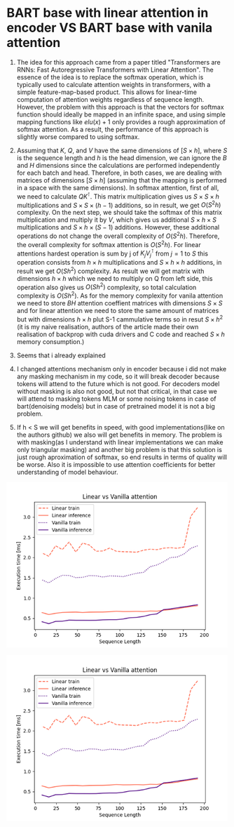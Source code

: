 # BART base with linear attention in encoder VS BART base with vanila attention



1) The idea for this approach came from a paper titled "Transformers are RNNs: Fast Autoregressive Transformers with Linear Attention". The essence of the idea is to    replace the softmax operation, which is typically used to calculate attention weights in transformers, with a simple feature-map-based product. This allows for     linear-time computation of attention weights regardless of sequence length.
However, the problem with this approach is that the vectors for softmax function should ideally be mapped in an infinite space, and using simple mapping functions   like $elu(x)+1$ only provides a rough approximation of softmax attention. As a result, the performance of this approach is slightly worse compared to using softmax.

2) Assuming that $K$, $Q$, and $V$ have the same dimensions of $[S \times h]$, where $S$ is the sequence length and $h$ is the head dimension, we can ignore the $B$ and $H$ dimensions since the calculations are performed independently for each batch and head. Therefore, in both cases, we are dealing with matrices of dimensions $[S \times h]$ (assuming that the mapping is performed in a space with the same dimensions). In softmax attention, first of all, we need to calculate $QK^\intercal$. This matrix multiplication gives us $S \times S \times h$ multiplications and $S \times S \times (h-1)$ additions, so in result, we get $O(S^2 h)$ complexity. On the next step, we should take the softmax of this matrix multiplication and multiply it by $V$, which gives us additional $S \times h \times S$ multiplications and $S \times h \times (S-1)$ additions. However, these additional operations do not change the overall complexity of $O(S^2 h)$. Therefore, the overall complexity for softmax attention is $O(S^2 h)$. For linear attentions hardest operation is sum by j of $K_j V_j^\intercal$ from $j = 1$ to $S$ this operation consists from $h \times h$ multiplications and $S \times h \times h$ additions, in result we get  $O(Sh^2)$ complexity. As result we will get matrix with dimensions $h \times h$ which we need to multiply on Q from left side, this operation also gives us $O(Sh^2)$ complexity, so total calculation complexity is $O(Sh^2)$.
As for the memory complexity for vanila attention we need to store $BH$ attention coeffient matrices with dimensions $S \times S$ and for linear attention we need to store the same amount of matrices but with dimensions $h \times h$ plut S-1 cammulative terms so in resut  $S \times h ^2$ (it is my naive realisation, authors of the article made their own realisation of backprop with cuda drivers and C code and reached $S \times h$ memory consumption.)

3) Seems that i already explained

4) I changed attentions mechanism only in encoder because i did not make any masking mechanism in my code, so it will break decoder because tokens will attend to the future which is not good. For decoders model without masking is also not good, but not that critical, in that case we will attend to masking tokens MLM or some noising tokens in case of bart(denoising models) but in case of pretrained model it is not a big problem.

5) If h < S we will get benefits in speed, with good implementations(like on the authors github) we also will get benefits in memory. The problem is with masking(as I understand with linear implementations we can make only triangular masking) and another big problem is that this solution is just rough aproximation of softmax, so end results in terms of quality will be worse. Also it is impossible to use attention coefficients for better understanding of model behaviour.

![Comparison on the big sequence length](https://github.com/DaniilParinov/linear_attn/blob/main/benchmark_small_seq_len.png)

![Comparison on the small sequence length](https://github.com/DaniilParinov/linear_attn/blob/main/benchmark_small_seq_len.png)
